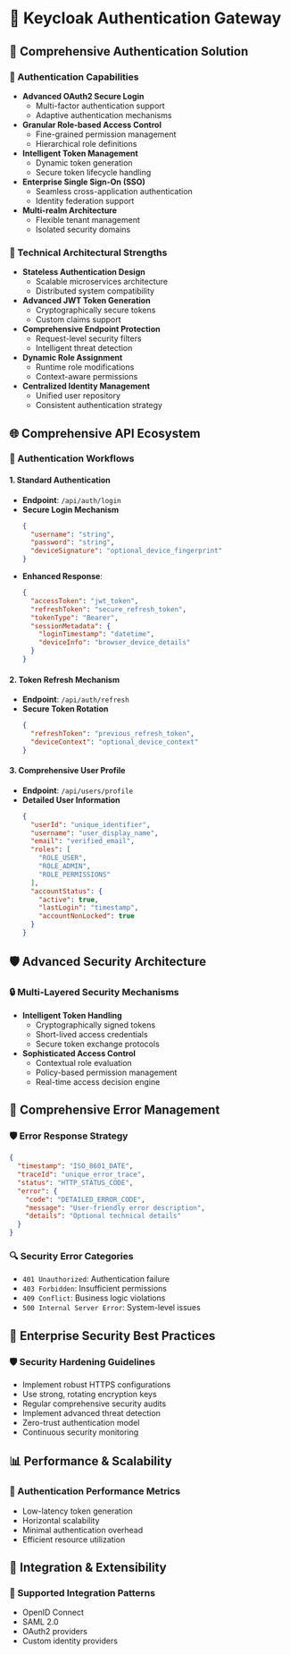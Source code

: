 # 🔐 Keycloak Authentication Gateway

## 🌟 Comprehensive Authentication Solution

### 🔐 Authentication Capabilities
- **Advanced OAuth2 Secure Login**
  - Multi-factor authentication support
  - Adaptive authentication mechanisms
- **Granular Role-based Access Control**
  - Fine-grained permission management
  - Hierarchical role definitions
- **Intelligent Token Management**
  - Dynamic token generation
  - Secure token lifecycle handling
- **Enterprise Single Sign-On (SSO)**
  - Seamless cross-application authentication
  - Identity federation support
- **Multi-realm Architecture**
  - Flexible tenant management
  - Isolated security domains

### 🚀 Technical Architectural Strengths
- **Stateless Authentication Design**
  - Scalable microservices architecture
  - Distributed system compatibility
- **Advanced JWT Token Generation**
  - Cryptographically secure tokens
  - Custom claims support
- **Comprehensive Endpoint Protection**
  - Request-level security filters
  - Intelligent threat detection
- **Dynamic Role Assignment**
  - Runtime role modifications
  - Context-aware permissions
- **Centralized Identity Management**
  - Unified user repository
  - Consistent authentication strategy

## 🌐 Comprehensive API Ecosystem

### 🔐 Authentication Workflows

#### 1. Standard Authentication
- **Endpoint**: `/api/auth/login`
- **Secure Login Mechanism**
  ```json
  {
    "username": "string",
    "password": "string",
    "deviceSignature": "optional_device_fingerprint"
  }
  ```
- **Enhanced Response**:
  ```json
  {
    "accessToken": "jwt_token",
    "refreshToken": "secure_refresh_token",
    "tokenType": "Bearer",
    "sessionMetadata": {
      "loginTimestamp": "datetime",
      "deviceInfo": "browser_device_details"
    }
  }
  ```

#### 2. Token Refresh Mechanism
- **Endpoint**: `/api/auth/refresh`
- **Secure Token Rotation**
  ```json
  {
    "refreshToken": "previous_refresh_token",
    "deviceContext": "optional_device_context"
  }
  ```

#### 3. Comprehensive User Profile
- **Endpoint**: `/api/users/profile`
- **Detailed User Information**
  ```json
  {
    "userId": "unique_identifier",
    "username": "user_display_name", 
    "email": "verified_email",
    "roles": [
      "ROLE_USER", 
      "ROLE_ADMIN",
      "ROLE_PERMISSIONS"
    ],
    "accountStatus": {
      "active": true,
      "lastLogin": "timestamp",
      "accountNonLocked": true
    }
  }
  ```

## 🛡️ Advanced Security Architecture

### 🔒 Multi-Layered Security Mechanisms
- **Intelligent Token Handling**
  - Cryptographically signed tokens
  - Short-lived access credentials
  - Secure token exchange protocols
- **Sophisticated Access Control**
  - Contextual role evaluation
  - Policy-based permission management
  - Real-time access decision engine

## 🚨 Comprehensive Error Management

### 🛡️ Error Response Strategy
```json
{
  "timestamp": "ISO_8601_DATE",
  "traceId": "unique_error_trace",
  "status": "HTTP_STATUS_CODE",
  "error": {
    "code": "DETAILED_ERROR_CODE",
    "message": "User-friendly error description",
    "details": "Optional technical details"
  }
}
```

### 🔍 Security Error Categories
- `401 Unauthorized`: Authentication failure
- `403 Forbidden`: Insufficient permissions
- `409 Conflict`: Business logic violations
- `500 Internal Server Error`: System-level issues

## 🔐 Enterprise Security Best Practices

### 🛡️ Security Hardening Guidelines
- Implement robust HTTPS configurations
- Use strong, rotating encryption keys
- Regular comprehensive security audits
- Implement advanced threat detection
- Zero-trust authentication model
- Continuous security monitoring

## 📊 Performance & Scalability

### 🚀 Authentication Performance Metrics
- Low-latency token generation
- Horizontal scalability
- Minimal authentication overhead
- Efficient resource utilization

## 🤝 Integration & Extensibility

### 🌈 Supported Integration Patterns
- OpenID Connect
- SAML 2.0
- OAuth2 providers
- Custom identity providers
